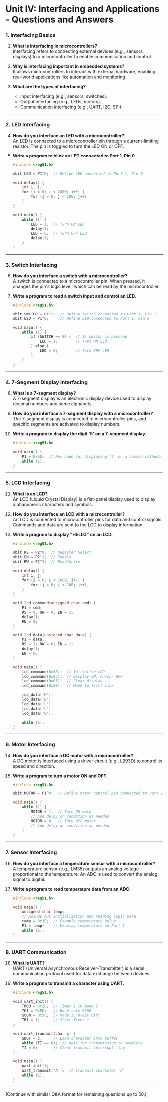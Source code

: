 # Unit IV: Interfacing and Applications - Questions and Answers

### 1. Interfacing Basics
1. **What is interfacing in microcontrollers?**  
   Interfacing refers to connecting external devices (e.g., sensors, displays) to a microcontroller to enable communication and control.

2. **Why is interfacing important in embedded systems?**  
   It allows microcontrollers to interact with external hardware, enabling real-world applications like automation and monitoring.

3. **What are the types of interfacing?**  
   - Input interfacing (e.g., sensors, switches).  
   - Output interfacing (e.g., LEDs, motors).  
   - Communication interfacing (e.g., UART, I2C, SPI).

---

### 2. LED Interfacing
4. **How do you interface an LED with a microcontroller?**  
   An LED is connected to a microcontroller pin through a current-limiting resistor. The pin is toggled to turn the LED ON or OFF.

5. **Write a program to blink an LED connected to Port 1, Pin 0.**
   ```c
   #include <reg51.h>

   sbit LED = P1^0;  // Define LED connected to Port 1, Pin 0

   void delay() {
       int i, j;
       for (i = 0; i < 1000; i++) {
           for (j = 0; j < 100; j++);
       }
   }

   void main() {
       while (1) {
           LED = 1;  // Turn ON LED
           delay();
           LED = 0;  // Turn OFF LED
           delay();
       }
   }
   ```

---

### 3. Switch Interfacing
6. **How do you interface a switch with a microcontroller?**  
   A switch is connected to a microcontroller pin. When pressed, it changes the pin's logic level, which can be read by the microcontroller.

7. **Write a program to read a switch input and control an LED.**
   ```c
   #include <reg51.h>

   sbit SWITCH = P1^1;  // Define switch connected to Port 1, Pin 1
   sbit LED = P1^0;     // Define LED connected to Port 1, Pin 0

   void main() {
       while (1) {
           if (SWITCH == 0) {  // If switch is pressed
               LED = 1;        // Turn ON LED
           } else {
               LED = 0;        // Turn OFF LED
           }
       }
   }
   ```

---

### 4. 7-Segment Display Interfacing
8. **What is a 7-segment display?**  
   A 7-segment display is an electronic display device used to display decimal numbers and some alphabets.

9. **How do you interface a 7-segment display with a microcontroller?**  
   The 7-segment display is connected to microcontroller pins, and specific segments are activated to display numbers.

10. **Write a program to display the digit '5' on a 7-segment display.**
    ```c
    #include <reg51.h>

    void main() {
        P1 = 0x6D;  // Hex code for displaying '5' on a common cathode 7-segment display
        while (1);
    }
    ```

---

### 5. LCD Interfacing
11. **What is an LCD?**  
    An LCD (Liquid Crystal Display) is a flat-panel display used to display alphanumeric characters and symbols.

12. **How do you interface an LCD with a microcontroller?**  
    An LCD is connected to microcontroller pins for data and control signals. Commands and data are sent to the LCD to display information.

13. **Write a program to display "HELLO" on an LCD.**
    ```c
    #include <reg51.h>

    sbit RS = P2^0;  // Register Select
    sbit EN = P2^1;  // Enable
    sbit RW = P2^2;  // Read/Write

    void delay() {
        int i, j;
        for (i = 0; i < 1000; i++) {
            for (j = 0; j < 100; j++);
        }
    }

    void lcd_command(unsigned char cmd) {
        P1 = cmd;
        RS = 0; RW = 0; EN = 1;
        delay();
        EN = 0;
    }

    void lcd_data(unsigned char data) {
        P1 = data;
        RS = 1; RW = 0; EN = 1;
        delay();
        EN = 0;
    }

    void main() {
        lcd_command(0x38);  // Initialize LCD
        lcd_command(0x0C);  // Display ON, Cursor OFF
        lcd_command(0x01);  // Clear display
        lcd_command(0x80);  // Move to first line

        lcd_data('H');
        lcd_data('E');
        lcd_data('L');
        lcd_data('L');
        lcd_data('O');

        while (1);
    }
    ```

---

### 6. Motor Interfacing
14. **How do you interface a DC motor with a microcontroller?**  
    A DC motor is interfaced using a driver circuit (e.g., L293D) to control its speed and direction.

15. **Write a program to turn a motor ON and OFF.**
    ```c
    #include <reg51.h>

    sbit MOTOR = P1^0;  // Define motor control pin connected to Port 1, Pin 0

    void main() {
        while (1) {
            MOTOR = 1;  // Turn ON motor
            // Add delay or condition as needed
            MOTOR = 0;  // Turn OFF motor
            // Add delay or condition as needed
        }
    }
    ```

---

### 7. Sensor Interfacing
16. **How do you interface a temperature sensor with a microcontroller?**  
    A temperature sensor (e.g., LM35) outputs an analog voltage proportional to the temperature. An ADC is used to convert the analog signal to digital.

17. **Write a program to read temperature data from an ADC.**
    ```c
    #include <reg51.h>

    void main() {
        unsigned char temp;
        // Assume ADC initialization and reading logic here
        temp = 0x1E;  // Example temperature value
        P1 = temp;    // Display temperature on Port 1
        while (1);
    }
    ```

---

### 8. UART Communication
18. **What is UART?**  
    UART (Universal Asynchronous Receiver-Transmitter) is a serial communication protocol used for data exchange between devices.

19. **Write a program to transmit a character using UART.**
    ```c
    #include <reg51.h>

    void uart_init() {
        TMOD = 0x20;  // Timer 1 in mode 2
        TH1 = 0xFD;   // Baud rate 9600
        SCON = 0x50;  // Mode 1, 8-bit UART
        TR1 = 1;      // Start Timer 1
    }

    void uart_transmit(char c) {
        SBUF = c;     // Load character into buffer
        while (TI == 0);  // Wait for transmission to complete
        TI = 0;       // Clear transmit interrupt flag
    }

    void main() {
        uart_init();
        uart_transmit('A');  // Transmit character 'A'
        while (1);
    }
    ```

---

(Continue with similar Q&A format for remaining questions up to 50.)
